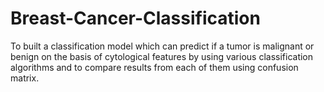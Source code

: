 # Breast-Cancer-Classification
To built a classification model which can predict if a tumor is malignant or benign on the basis of cytological features by using various classification algorithms and to compare results from each of them using confusion matrix.
